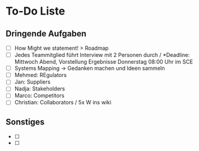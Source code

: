 # To-Do Liste

## Dringende Aufgaben
- [ ] How Might we statement! > Roadmap
- [ ] Jedes Teammitglied führt Interview mit 2 Personen durch / *Deadline: Mittwoch Abend, Vorstellung Ergebnisse Donnerstag 08:00 Uhr im SCE
- [ ] Systems Mapping -> Gedanken machen und Ideen sammeln
- [ ] Mehmed: REgulators
- [ ] Jan: Suppliers
- [ ] Nadja: Stakeholders
- [ ] Marco: Competitors
- [ ] Christian: Collaborators / 5x W ins wiki

## Sonstiges
- [ ] 
- [ ] 
